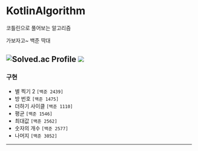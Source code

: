 # KotlinAlgorithm
코틀린으로 풀어보는 알고리즘

가보자고~
백준 딱대


![Solved.ac Profile](http://mazassumnida.wtf/api/v2/generate_badge?boj=toddlf0614)
<img src="http://mazandi.herokuapp.com/api?handle=toddlf0614&theme=dark"/>
---
### 구현
 - 별 찍기 2 `[백준 2439] `
 - 방 번호 `[백준 1475] `
 - 더하기 사이클 `[백준 1110] `
- 평균 `[백준 1546] `
- 최대값 `[백준 2562] `
- 숫자의 개수 `[백준 2577] `
- 나머지 `[백준 3052] `

---

[//]: # (<img src="https://img.shields.io/badge/{내용}-{배경 색깔}?style={스타일}&logo={로고이름}&logoColor={로고 색깔}"/>)
